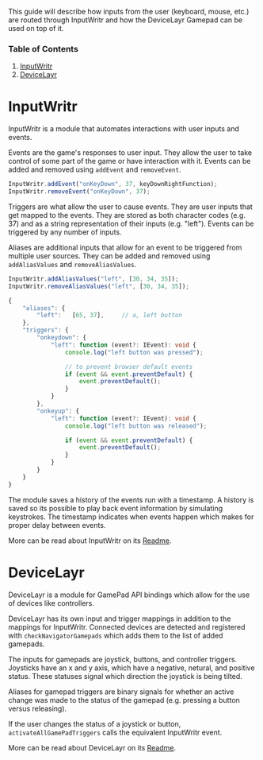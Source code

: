 This guide will describe how inputs from the user (keyboard, mouse, etc.) are routed through InputWritr and how the DeviceLayr Gamepad can be used on top of it.

### Table of Contents
1. [InputWritr](#inputwritr)
2. [DeviceLayr](#devicelayr)

# InputWritr

InputWritr is a module that automates interactions with user inputs and events. 

Events are the game's responses to user input.
They allow the user to take control of some part of the game or have interaction with it.
Events can be added and removed using `addEvent` and `removeEvent`.

```typescript
InputWritr.addEvent("onKeyDown", 37, keyDownRightFunction);
InputWritr.removeEvent("onKeyDown", 37);
```

Triggers are what allow the user to cause events.
They are user inputs that get mapped to the events.
They are stored as both character codes (e.g. 37) and as a string representation of their inputs (e.g. "left").
Events can be triggered by any number of inputs.

Aliases are additional inputs that allow for an event to be triggered from multiple user sources.
They can be added and removed using `addAliasValues` and `removeAliasValues`.

```typescript
InputWritr.addAliasValues("left", [30, 34, 35]);
InputWritr.removeAliasValues("left", [30, 34, 35]);
```

```typescript
{
    "aliases": {
        "left":   [65, 37],     // a, left button
    },
    "triggers": {
        "onkeydown": {
            "left": function (event?: IEvent): void {
                console.log("left button was pressed");

                // to prevent browser default events
                if (event && event.preventDefault) {
                    event.preventDefault();
                }
            }
        },
        "onkeyup": {
            "left": function (event?: IEvent): void {
                console.log("left button was released");

                if (event && event.preventDefault) {
                    event.preventDefault();
                }
            }
        }
    }
}
```

The module saves a history of the events run with a timestamp.
A history is saved so its possible to play back event information by simulating keystrokes.
The timestamp indicates when events happen which makes for proper delay between events.

More can be read about InputWritr on its [Readme](https://github.com/FullScreenShenanigans/InputWritr/blob/master/README.md).

# DeviceLayr

DeviceLayr is a module for GamePad API bindings which allow for the use of devices like controllers.

DeviceLayr has its own input and trigger mappings in addition to the mappings for InputWritr.
Connected devices are detected and registered with `checkNavigatorGamepads` which adds them to the list of added gamepads.

The inputs for gamepads are joystick, buttons, and controller triggers.
Joysticks have an x and y axis, which have a negative, netural, and positive status.
These statuses signal which direction the joystick is being tilted.

Aliases for gamepad triggers are binary signals for whether an active change was made to the status of the gamepad (e.g. pressing a button versus releasing).

If the user changes the status of a joystick or button, `activateAllGamePadTriggers` calls the equivalent InputWritr event. 

More can be read about DeviceLayr on its [Readme](https://github.com/FullScreenShenanigans/DeviceLayr/blob/master/README.md).